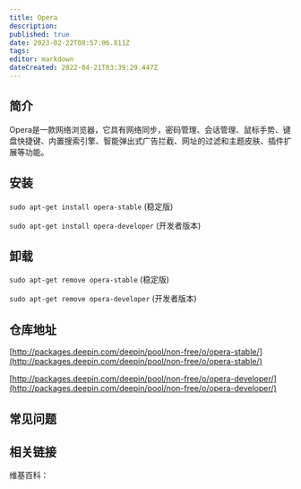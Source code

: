 ```yaml
---
title: Opera
description: 
published: true
date: 2023-02-22T08:57:06.811Z
tags: 
editor: markdown
dateCreated: 2022-04-21T03:39:29.447Z
---
```


## 简介

Opera是一款网络浏览器，它具有网络同步，密码管理、会话管理、鼠标手势、键盘快捷键、内置搜索引擎、智能弹出式广告拦截、网址的过滤和主题皮肤、插件扩展等功能。

## 安装

`sudo apt-get install opera-stable`      (稳定版)

`sudo apt-get install opera-developer`   (开发者版本)


## 卸载

`sudo apt-get remove opera-stable`        (稳定版)

`sudo apt-get remove opera-developer`   (开发者版本)


## 仓库地址

[http://packages.deepin.com/deepin/pool/non-free/o/opera-stable/](http://packages.deepin.com/deepin/pool/non-free/o/opera-stable/)

[http://packages.deepin.com/deepin/pool/non-free/o/opera-developer/](http://packages.deepin.com/deepin/pool/non-free/o/opera-developer/)


## 常见问题


## 相关链接

维基百科：